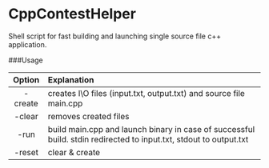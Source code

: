 # CppContestHelper
Shell script for fast building and launching single source file c++ application.

###Usage

| **Option** | **Explanation** 
|:----------:|:------------- 
|-create     | creates I\O files (input.txt, output.txt) and source file main.cpp 
|-clear      | removes created files 
|-run        | build main.cpp and launch binary in case of successful build. stdin redirected to input.txt, stdout to output.txt 
|-reset      | clear & create 

